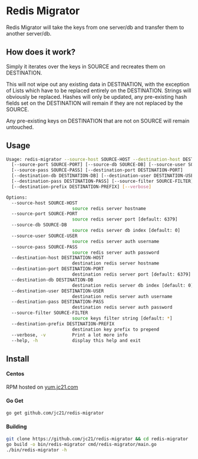 # Redis Migrator

Redis Migrator will take the keys from one server/db and
transfer them to another server/db.

## How does it work?

Simply it iterates over the keys in SOURCE and recreates them on DESTINATION.

This will not wipe out any existing data in DESTINATION, with the exception
of Lists which have to be replaced entirely on the DESTINATION. Strings will
obviously be replaced. Hashes will only be updated, any pre-existing hash fields
set on the DESTINATION will remain if they are not replaced by the SOURCE.

Any pre-existing keys on DESTINATION that are not on SOURCE will remain untouched.

## Usage

```bash
Usage: redis-migrator --source-host SOURCE-HOST --destination-host DESTINATION-HOST
  [--source-port SOURCE-PORT] [--source-db SOURCE-DB] [--source-user SOURCE-USER]
  [--source-pass SOURCE-PASS] [--destination-port DESTINATION-PORT]
  [--destination-db DESTINATION-DB] [--destination-user DESTINATION-USER]
  [--destination-pass DESTINATION-PASS] [--source-filter SOURCE-FILTER]
  [--destination-prefix DESTINATION-PREFIX] [--verbose]

Options:
  --source-host SOURCE-HOST
                         source redis server hostname
  --source-port SOURCE-PORT
                         source redis server port [default: 6379]
  --source-db SOURCE-DB
                         source redis server db index [default: 0]
  --source-user SOURCE-USER
                         source redis server auth username
  --source-pass SOURCE-PASS
                         source redis server auth password
  --destination-host DESTINATION-HOST
                         destination redis server hostname
  --destination-port DESTINATION-PORT
                         destination redis server port [default: 6379]
  --destination-db DESTINATION-DB
                         destination redis server db index [default: 0]
  --destination-user DESTINATION-USER
                         destination redis server auth username
  --destination-pass DESTINATION-PASS
                         destination redis server auth password
  --source-filter SOURCE-FILTER
                         source keys filter string [default: *]
  --destination-prefix DESTINATION-PREFIX
                         destination key prefix to prepend
  --verbose, -v          Print a lot more info
  --help, -h             display this help and exit
```

## Install

#### Centos

RPM hosted on [yum.jc21.com](https://yum.jc21.com)

#### Go Get

```bash
go get github.com/jc21/redis-migrator
```


#### Building

```bash
git clone https://github.com/jc21/redis-migrator && cd redis-migrator
go build -o bin/redis-migrator cmd/redis-migrator/main.go
./bin/redis-migrator -h
```
